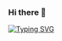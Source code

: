 ### Hi there 👋

[![Typing SVG](https://readme-typing-svg.demolab.com/?lines=Sergei+Riabov;Automation+QA+Engineer;Python+%7C+JavaScript+%7C+Linux+%7C+Selenium+%7C+Behave+%20+BDD+%7C+SQL+%7C+API)](https://git.io/typing-svg)

<!--
**alfatetan/Alfatetan** is a ✨ _special_ ✨ repository because its `README.md` (this file) appears on your GitHub profile.

Here are some ideas to get you started:

- 🔭 I’m currently working on ...
- 🌱 I’m currently learning ...
- 👯 I’m looking to collaborate on ...
- 🤔 I’m looking for help with ...
- 💬 Ask me about ...
- 📫 How to reach me: ...
- 😄 Pronouns: ...
- ⚡ Fun fact: ...
-->
